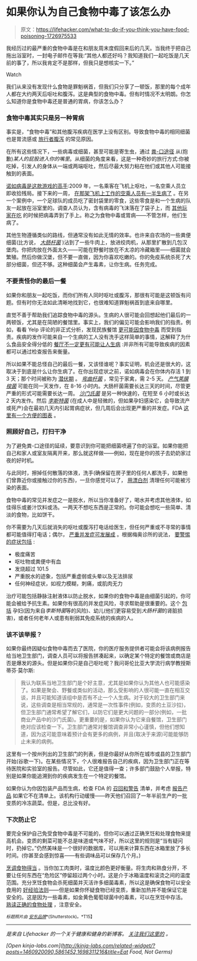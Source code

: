 # 如果你认为自己食物中毒了该怎么办

> 原文：<https://lifehacker.com/what-to-do-if-you-think-you-have-food-poisoning-1726975533>

我经历过的最严重的食物中毒是在和朋友周末度假回来后的几天。当我终于把自己拖出浴室时，一封电子邮件在等我:“其他人都还好吗？我知道我们一起吃饭是几天前的事了，所以我肯定不是那样，但我只是想核实一下。”

Watch

我们从来没有发现什么食物是罪魁祸首，但我们只分享了一顿饭，那里的每个成年人都在大约两天后呕吐和腹泻。这是典型的食物中毒。但有时情况不太明朗。你怎么知道你是食物中毒还是普通的胃病，你该怎么办？

### 食物中毒其实只是另一种胃病

事实是，“食物中毒”和其他腹泻疾病在医学上没有区别。导致食物中毒的相同细菌也是胃流感或 [旅行者腹泻](http://vitals.lifehacker.com/eat-everything-piping-hot-to-avoid-traveler-s-diarrhea-1723169825) 的常见原因。

在所有这些情况下，一些病毒或细菌，甚至可能是寄生虫，通过 [粪-口途径](http://www.healthhype.com/stool-to-mouth-or-fecal-oral-route-of-transmission-of-infection.html) 从(抱歉)*某人的屁股进入你的嘴里*。从细菌的角度来看，这是一种奇妙的旅行方式:你被吃掉，引发人的身体从一端或两端呕吐，然后尽最大努力粘在他们或其他人可能接触到的表面。

[诺如病毒是这款游戏的高手](http://phenomena.nationalgeographic.com/2013/01/02/the-norovirus-a-study-in-puked-perfection/):2009 年，一名乘客在飞机上呕吐，一名空乘人员立即收拾残局。接下来的一周， [在那架飞机上工作的空乘人员有一半生病了](http://cid.oxfordjournals.org/content/early/2011/08/09/cid.cir465.short) 。在另一个案例中，一个足球队的成员吃了密封袋里的零食，这些零食是和一个生病的队友一起放在浴室里的。调查人员认为，含有病毒的飞沫落在了袋子上，而 [其他玩家在吃](http://jid.oxfordjournals.org/content/205/11/1639.full) 的时候把病毒弄到了手上。称之为食物中毒或胃病——不管怎样，他们生病了。

其他生物遵循类似的路线，但通常没有如此无情的效率。也许来自农场的一些粪便细菌(比方说， [*大肠杆菌*](https://en.wikipedia.org/wiki/Pathogenic_Escherichia_coli#Gastrointestinal_infection) )沾到了一些牛肉上，放进绞肉机，从那里扩散到几包汉堡肉。你把肉放在外面太久——可能在野餐时放在不太凉的冷藏箱里——细菌就会繁殖。然后你做汉堡，但不要一直做，因为你喜欢吃嫩的。你的免疫系统杀死了大部分细菌，但还不够。这种细菌会产生毒素，让你生病。任务完成。

### 不要责怪你的最后一餐

如果你和朋友一起吃饭，而你们所有人同时呕吐或腹泻，那很有可能是这顿饭有问题。但有时你无法如此清晰地找到它，也很难知道罪魁祸首到底来自哪里。

直觉不善于帮助我们追踪食物中毒的源头。生病的人很可能会回想起他们最后的一两顿饭，尤其是在简陋的餐馆里。事实上，我们的偏见可能会影响我们的指责。例如，看看 Yelp 评论的非正式分析，发现民族餐馆 [更可能因食物中毒](http://www.slate.com/articles/life/food/2014/06/ethnic_restaurants_and_food_poisoning_the_subtle_racism_of_saying_chinese.html) 而受到指责。疾病的发作可能来自一个生病的工人没有洗手这样简单的事情，这解释了为什么食品安全得分低的 [餐厅不一定更有可能让人生病](http://wwwnc.cdc.gov/eid/article/10/4/03-0343_article) :并非所有可能导致疾病的因素都可以通过检查报告来衡量。

所以如果不能总怪自己的最后一餐，又该怪谁呢？事实证明，机会还是很大的，这取决于到底是什么让你生病了。在你出现症状之前，诺如病毒会在你体内存活 1 到 3 天；那个时间被称为 [潜伏期](https://en.wikipedia.org/wiki/Incubation_period) 。 [*弯曲杆菌*](http://www.cdc.gov/nczved/divisions/dfbmd/diseases/campylobacter/) ，常见于家禽，需 2-5 天。 [*产气荚膜梭菌*](http://www.cdc.gov/foodsafety/clostridium-perfingens.html) 可能在同一天发作，在 8-16 小时内。大肠杆菌需要长达三天的时间，尽管更严重的形式可能需要长达一周。 [*沙门氏菌*](http://www.cdc.gov/salmonella/) 是另一种快速的，在短至 6 小时或长达 2 天内发作。然后 [*李斯特菌*](http://www.cdc.gov/listeria/) (在成人中是轻微的，但如果孕妇感染它，会导致流产或死产)会在最初几天内引起胃病症状，但几周后会出现更严重的并发症。FDA [这里有一个方便的图表](http://www.fda.gov/food/resourcesforyou/consumers/ucm103263.htm) 。

### 照顾好自己，打扫干净

为了避免粪-口途径的延续，要意识到你可能把细菌喷遍了你的浴室。如果你能把自己和家人或室友隔离开来，那么就这样做——例如，现在是你的孩子去奶奶家过夜的好时机。

与此同时，擦掉任何散落的体液，洗手(确保留在房子里的任何人都洗手，如果他们曾靠近你或接触过你的东西)，一旦你感觉可以了， [用漂白剂](http://www.cdc.gov/hicpac/Disinfection_Sterilization/6_0disinfection.html) 清理任何可能被污染的表面。

食物中毒的常见并发症之一是脱水，所以当你准备好了，喝水并考虑其他液体，如佳得乐或姜汁饮料或汤。一两天不想吃东西是正常的。你可能会想吃一些简单、清淡的食物，比如饼干。

你不需要为几天后就消失的呕吐或腹泻打电话给医生，但任何严重或不寻常的事情都可能值得打电话；偶尔， [严重并发症可发展成](http://www.foodsafety.gov/poisoning/effects/index.html) 。根据梅奥诊所的说法， [要警惕的症状包括](http://www.mayoclinic.org/diseases-conditions/food-poisoning/basics/symptoms/con-20031705) :

*   极度痛苦
*   呕吐物或粪便中有血
*   发烧超过 101.5
*   严重脱水的迹象，包括严重虚弱或头晕以及无法排尿
*   任何神经症状，如视力模糊，刺痛，或肌肉无力

治疗可能包括静脉注射液体以防止脱水，如果你的食物中毒是由细菌引起的，你可能会被给予抗生素。如果你有很高的并发症风险，寻求帮助是很重要的。这个 [包括](http://www.mayoclinic.org/diseases-conditions/food-poisoning/basics/risk-factors/con-20031705) 孕妇(因为来自*李斯特菌*等的风险)、幼儿(他们更容易受到*大肠杆菌*的肾脏损害)，或者任何老年人或患有削弱其免疫系统的疾病的人。

### 该不该举报？

如果你最终因疑似食物中毒而去了医院，你的医疗服务提供者可能会将该病例报告给当地卫生部门，调查人员可以将报告拼凑起来，以确定某个特定的餐馆或商店是否是爆发的源头。但是如果你只是自己呕吐呢？我问哥伦比亚大学流行病学教授斯蒂芬·莫尔斯:

> 我认为联系当地卫生部门是个好主意，尤其是如果你认为其他人也可能感染了。如果是聚会、野餐或类似的活动，那么受影响的人很可能一直在相互交谈，并且可能知道该组中是否有不止一个人生病。对于较大的卫生部门来说，这些调查是相当常规的，通常是一次性事件(例如，变质的土豆沙拉)，但卫生部门通常希望了解它们，以防它们是更大问题的一部分(例如，一批商业产品中的沙门氏菌)。更重要的是，如果你认为它来自餐馆，卫生部门绝对应该检查一下。卫生部门通常对餐馆调查非常小心谨慎，但他们想知道，因为这可能意味着预计会有更多的病例，并且(取决于来源)可能能够防止未来的病例。

这里有一个按州列出的卫生部门的列表，但是你最好从你所在城市或县的卫生部门开始(谷歌一下)。在某些情况下，个人很难报告自己的疾病，因为卫生部门正在等待医院和实验室的报告。尽管如此，它还是值得一查；许多部门鼓励个人举报，特别是如果你能追溯到你的疾病发生在一个特定的餐馆。

如果你认为你因包装产品而生病，检查 FDA 的 [召回和警告](http://www.foodsafety.gov/recalls/) 清单，并考虑 [报告产品](http://www.foodsafety.gov/report/problem/index.html) 如果它不在清单上。该机构行动缓慢——昨天他们召回了一年半前生产的一批变质的冷冻蔬菜。但是，总比没有好。

### 下次防止它

要完全保护自己免受食物中毒是不可能的，但你可以通过正确烹饪和处理食物来提高机会。变质的剩菜可能不总是味道或气味不好，所以这里的规则是“当有疑问时，扔掉它。”仍然美味是一个很好的数据库，可以用来计算东西在冰箱里放了多长时间。(你甚至会感到惊喜——有些调味品可以保存几个月。)

[烹调食物得当](https://lifehacker.com/how-do-i-avoid-poisoning-everyone-at-thanksgiving-dinne-5861452) 。当你加工肉类时，温度比颜色更好衡量。将生肉和熟食分开，不要让任何东西在“危险区”停留超过两个小时。这是介于冰箱温度和滚烫之间的温度范围。充分烹饪食物会杀死细菌并灭活许多细菌毒素，所以这是确保食物可以安全食用的 [好经验法则](http://vitals.lifehacker.com/eat-everything-piping-hot-to-avoid-traveler-s-diarrhea-1723169825)——但是如果你怀疑食物已经变质，重新加热并不能保证它是安全的。这是因为一些毒素，如金黄色葡萄球菌中的毒素，可以在烹饪中存活。 [熟读正确的食物处理](http://www.foodsafety.gov/) ，注意安全。

<small>*标题照片由*</small> [<small>*安东品牌*</small>](http://www.shutterstock.com/pic-103672964/stock-vector-cartoon-teen-boy-sick-in-the-toilet-wishing-he-was-dead.html)<small>*(Shutterstock)。*T15】</small>

* * *

[](http://vitals.lifehacker.com/)**是来自 Lifehacker 的一个关于健康和健身的新博客。* [*关注我们这里的*](https://twitter.com/VitalsLH) *。**

*[Open *kinja-labs.com*](http://kinja-labs.com/related-widget/?posts=1460920090,5861452,1698311216&title=Eat Food, Not Germs)*